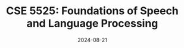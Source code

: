 ---
title: "CSE 5525: Foundations of Speech and Language Processing"
collection: teaching
type: "graduate course"
permalink: /cse-5525-spring-2025
venue: "The Ohio State University, Computer Science and Engineering"
date: 2024-08-21
location: "Columbus, OH"
---